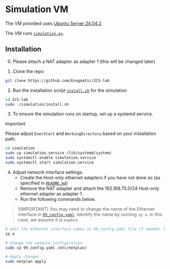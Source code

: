 # Simulation VM

The VM provided uses [Ubuntu Server 24.04.2](https://ubuntu.com/download/server).

The VM runs [`simulation.py`](simulation.py).

## Installation

0. Please attach a NAT adapter as adapter 1 (this will be changed later)

1. Clone the repo

```sh
git clone https://github.com/Enxgmatic/ICS-lab
```

2. Run the installation script [`install.sh`](install.sh) for the simulation

<!-- > [!NOTE]
> This will delete the other folders in this repo, leaving only the simulation. -->

```sh
cd ICS-lab
sudo ./simulation/install.sh
```

3. To ensure the simulation runs on startup, set up a systemd service.

> [!IMPORTANT]
> Please adjust `ExecStart` and `WorkingDirectory` based on your installation path.

```sh
cd simulation
sudo cp simulation.service /lib/systemd/system/
sudo systemctl enable simulation.service
sudo systemctl start simulation.service
```

4. Adjust network interface settings. 
    - Create the Host-only ethernet adapters if you have not done so (as specified in [`README.md`](../README.md))
    - Remove the NAT adapter and attach the 192.168.75.0/24 Host-only ethernet adapter as adapter 1.
    - Run the following commands below.

> ![IMPORTANT]
> You may need to change the name of the Ethernet interface in [`99_config.yaml`](99_config.yaml).
> Identify the name by running `ip a`.
> In this case, we assume it is `enp0s3`.

```sh
# edit the ethernet interface names in 99_config.yaml file if needed, based on this output
ip a

# Change the network configuration
sudo cp 99_config.yaml /etc/netplan/

# Apply changes
sudo netplan apply
```
